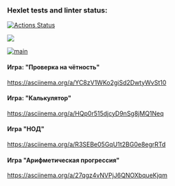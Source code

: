 ### Hexlet tests and linter status:
[![Actions Status](https://github.com/dimitriiy/frontend-project-lvl1/workflows/hexlet-check/badge.svg)](https://github.com/dimitriiy/frontend-project-lvl1/actions)

<a href="https://codeclimate.com/github/codeclimate/codeclimate/maintainability"><img src="https://api.codeclimate.com/v1/badges/a99a88d28ad37a79dbf6/maintainability" /></a>


[![main](https://github.com/dimitriiy/frontend-project-lvl1/actions/workflows/github-actions-main.yml/badge.svg)](https://github.com/dimitriiy/frontend-project-lvl1/actions/workflows/github-actions-main.yml)


#### Игра: "Проверка на чётность"
https://asciinema.org/a/YC8zV1WKo2giSd2DwtyWvSt10

#### Игра: "Калькулятор"
https://asciinema.org/a/HQp0r515djcyD9nSg8jMQ1Neq

#### Игра "НОД"
https://asciinema.org/a/R3SEBe05GqU1t2BG0e8egrRTd

#### Игра "Арифметическая прогрессия"
https://asciinema.org/a/27qgz4vNVPjJ6QNOXbqueKjqm

